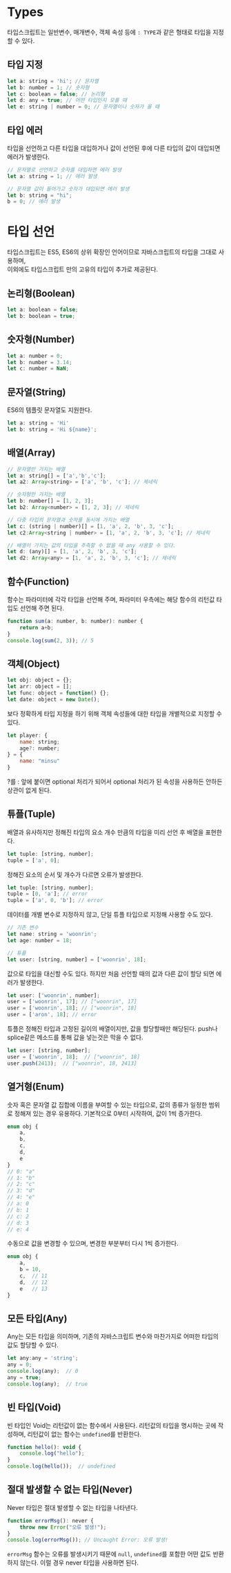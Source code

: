 # Types
타입스크립트는 일반변수, 매개변수, 객체 속성 등에 ``: TYPE``과 같은 형태로 타입을 지정할 수 있다.

## 타입 지정
```js
let a: string = 'hi'; // 문자열
let b: number = 1; // 숫자형
let c: boolean = false; // 논리형
let d: any = true; // 어떤 타입인지 모를 때
let e: string | number = 0; // 문자열이나 숫자가 올 때
```

## 타입 에러
타입을 선언하고 다른 타입을 대입하거나 값이 선언된 후에 다른 타입의 값이 대입되면 에러가 발생한다.
```js
// 문자열로 선언하고 숫자를 대입하면 에러 발생
let a: string = 1; // 에러 발생

// 문자열 값이 들어가고 숫자가 대입되면 에러 발생
let b: string = "hi";
b = 0; // 에러 발생
```

# 타입 선언
타입스크립트는 ES5, ES6의 상위 확장인 언어이므로 자바스크립트의 타입을 그대로 사용하며,  
이외에도 타입스크립트 만의 고유의 타입이 추가로 제공된다.

## 논리형(Boolean)
```js
let a: boolean = false;
let b: boolean = true;
```

## 숫자형(Number)
```js
let a: number = 0;
let b: number = 3.14;
let c: number = NaN;
```

## 문자열(String)
ES6의 템플릿 문자열도 지원한다.
```js
let a: string = 'Hi'
let b: string = 'Hi ${name}';
```

## 배열(Array)
```js
// 문자열만 가지는 배열
let a: string[] = ['a','b','c'];
let a2: Array<string> = ['a', 'b', 'c']; // 제네릭

// 숫자형만 가지는 배열
let b: number[] = [1, 2, 3];
let b2: Array<number> = [1, 2, 3]; // 제네릭

// 다중 타입의 문자열과 숫자를 동시에 가지는 배열
let c: (string | number)[] = [1, 'a', 2, 'b', 3, 'c'];
let c2:Array<string | number> = [1, 'a', 2, 'b', 3, 'c']; // 제네릭

// 배열이 가지는 값의 타입을 추측할 수 없을 때 any 사용할 수 있다.
let d: (any)[] = [1, 'a', 2, 'b', 3, 'c'];
let d2: Array<any> = [1, 'a', 2, 'b', 3, 'c']; // 제네릭
```

## 함수(Function)
함수는 파라미터에 각각 타입을 선언해 주며, 파라미터 우측에는 해당 함수의 리턴값 타입도 선언해 주면 된다.
```js
function sum(a: number, b: number): number {
    return a+b;
}
console.log(sum(2, 3)); // 5
```

## 객체(Object)
```js
let obj: object = {};
let arr: object = [];
let func: object = function() {};
let date: object = new Date();
```
보다 정확하게 타입 지정을 하기 위해 객체 속성들에 대한 타입을 개별적으로 지정할 수 있다.
```js
let player: {
    name: string;
    age?: number;
} = {
    name: "minsu"
}
```
?를 : 앞에 붙이면 optional 처리가 되어서 optional 처리가 된 속성을 사용하든 안하든 상관이 없게 된다.
## 튜플(Tuple)
배열과 유사하지만 정해진 타입의 요소 개수 만큼의 타입을 미리 선언 후 배열을 표현한다.
```js
let tuple: [string, number];
tuple = ['a', 0];
```

정해진 요소의 순서 및 개수가 다르면 오류가 발생한다.
```js
let tuple: [string, number];
tuple = [0, 'a']; // error
tuple = ['a', 0, 'b']; // error
```

데이터를 개별 변수로 지정하지 않고, 단일 튜플 타입으로 지정해 사용할 수도 있다.
```js
// 기존 변수
let name: string = 'woonrin';
let age: number = 18;

// 튜플
let user: [string, number] = ['woonrin', 18];
```

값으로 타입을 대신할 수도 있다. 하지만 처음 선언할 때의 값과 다른 값이 할당 되면 에러가 발생한다.
```js
let user: ['woonrin', number];
user = ['woonrin', 17]; // ["woonrin", 17]
user = ['woonrin', 18]; // ["woonrin", 18]
user = ['aron', 18]; // error
```

튜플은 정해진 타입과 고정된 길이의 배열이지만, 값을 할당할때만 해당된다. push나 splice같은 메소드를 통해 값을 넣는것은 막을 수 없다.
```js
let user: [string, number];
user = ['woonrin', 18];  // ["woonrin", 18]
user.push(2413);  // ["woonrin", 18, 2413]
```
## 열거형(Enum)
숫자 혹은 문자열 값 집합에 이름을 부여할 수 있는 타입으로, 값의 종류가 일정한 범위로 정해져 있는 경우 유용하다. 기본적으로 0부터 시작하여, 값이 1씩 증가한다.
```js
enum obj {
    a,
    b,
    c,
    d,
    e
}
// 0: "a"
// 1: "b"
// 2: "c"
// 3: "d"
// 4: "e"
// a: 0
// b: 1
// c: 2
// d: 3
// e: 4
```
수동으로 값을 변경할 수 있으며, 변경한 부분부터 다시 1씩 증가한다.
```js
enum obj {
    a,
    b = 10,
    c,  // 11
    d,  // 12
    e   // 13
}
```
## 모든 타입(Any)
Any는 모든 타입을 의미하며, 기존의 자바스크립트 변수와 마찬가지로 어떠한 타입의 값도 할당할 수 있다. 
```js
let any:any = 'string';
any = 0;
console.log(any);  // 0
any = true;
console.log(any);  // true
```

## 빈 타입(Void)
빈 타입인 Void는 리턴값이 없는 함수에서 사용된다. 리턴값의 타입을 명시하는 곳에 작성하며, 리턴값이 없는 함수는 ``undefined``를 반환한다.
```js
function hello(): void {
    console.log("hello");
}
console.log(hello());  // undefined
```

## 절대 발생할 수 없는 타입(Never)
Never 타입은 절대 발생할 수 없는 타입을 나타낸다.
```js
function errorMsg(): never {
    throw new Error("오류 발생!");
}
console.log(errorMsg()); // Uncaught Error: 오류 발생!
```
``errorMsg`` 함수는 오류를 발생시키기 때문에 ``null``, ``undefined``를 포함한 어떤 값도 반환하지 않는다. 이럴 경우 never 타입을 사용하면 된다.
